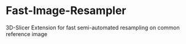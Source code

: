 # Fast-Image-Resampler
3D-Slicer Extension for fast semi-automated resampling on common reference image

